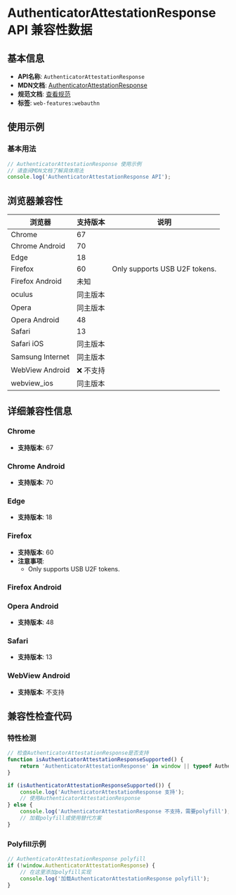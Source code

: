 # AuthenticatorAttestationResponse API 兼容性数据

## 基本信息

- **API名称**: `AuthenticatorAttestationResponse`
- **MDN文档**: [AuthenticatorAttestationResponse](https://developer.mozilla.org/docs/Web/API/AuthenticatorAttestationResponse)
- **规范文档**: [查看规范](https://w3c.github.io/webauthn/#authenticatorattestationresponse)
- **标签**: `web-features:webauthn`

## 使用示例

### 基本用法

```javascript
// AuthenticatorAttestationResponse 使用示例
// 请查阅MDN文档了解具体用法
console.log('AuthenticatorAttestationResponse API');
```

## 浏览器兼容性

| 浏览器 | 支持版本 | 说明 |
|--------|----------|------|
| Chrome | 67 |  |
| Chrome Android | 70 |  |
| Edge | 18 |  |
| Firefox | 60 | Only supports USB U2F tokens. |
| Firefox Android | 未知 |  |
| oculus | 同主版本 |  |
| Opera | 同主版本 |  |
| Opera Android | 48 |  |
| Safari | 13 |  |
| Safari iOS | 同主版本 |  |
| Samsung Internet | 同主版本 |  |
| WebView Android | ❌ 不支持 |  |
| webview_ios | 同主版本 |  |

## 详细兼容性信息

### Chrome

- **支持版本**: 67

### Chrome Android

- **支持版本**: 70

### Edge

- **支持版本**: 18

### Firefox

- **支持版本**: 60
- **注意事项**:
  - Only supports USB U2F tokens.

### Firefox Android


### Opera Android

- **支持版本**: 48

### Safari

- **支持版本**: 13

### WebView Android

- **支持版本**: 不支持

## 兼容性检查代码

### 特性检测

```javascript
// 检查AuthenticatorAttestationResponse是否支持
function isAuthenticatorAttestationResponseSupported() {
    return 'AuthenticatorAttestationResponse' in window || typeof AuthenticatorAttestationResponse !== 'undefined';
}

if (isAuthenticatorAttestationResponseSupported()) {
    console.log('AuthenticatorAttestationResponse 支持');
    // 使用AuthenticatorAttestationResponse
} else {
    console.log('AuthenticatorAttestationResponse 不支持，需要polyfill');
    // 加载polyfill或使用替代方案
}
```

### Polyfill示例

```javascript
// AuthenticatorAttestationResponse polyfill
if (!window.AuthenticatorAttestationResponse) {
    // 在这里添加polyfill实现
    console.log('加载AuthenticatorAttestationResponse polyfill');
}
```

